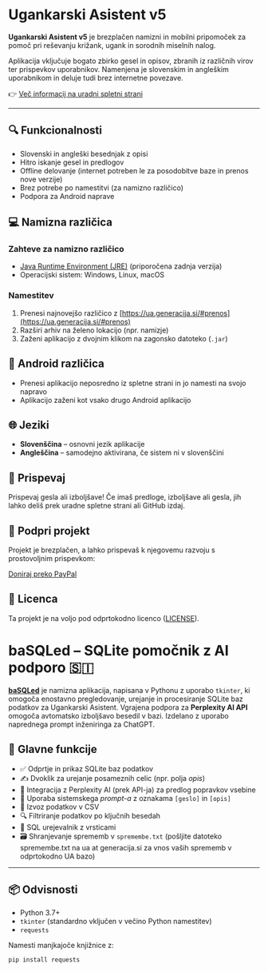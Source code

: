 # Ugankarski Asistent v5

**Ugankarski Asistent v5** je brezplačen namizni in mobilni pripomoček za pomoč pri reševanju križank, ugank in sorodnih miselnih nalog.

Aplikacija vključuje bogato zbirko gesel in opisov, zbranih iz različnih virov ter prispevkov uporabnikov. Namenjena je slovenskim in angleškim uporabnikom in deluje tudi brez internetne povezave.

👉 [Več informacij na uradni spletni strani](https://ua.generacija.si)

---

## 🔍 Funkcionalnosti

- Slovenski in angleški besednjak z opisi
- Hitro iskanje gesel in predlogov
- Offline delovanje (internet potreben le za posodobitve baze in prenos nove verzije)
- Brez potrebe po namestitvi (za namizno različico)
- Podpora za Android naprave

## 💻 Namizna različica

### Zahteve za namizno različico

- [Java Runtime Environment (JRE)](https://www.java.com/en/download/) (priporočena zadnja verzija)
- Operacijski sistem: Windows, Linux, macOS

### Namestitev

1. Prenesi najnovejšo različico z [https://ua.generacija.si/#prenos](https://ua.generacija.si/#prenos)
2. Razširi arhiv na želeno lokacijo (npr. namizje)
3. Zaženi aplikacijo z dvojnim klikom na zagonsko datoteko (`.jar`)

## 📱 Android različica

- Prenesi aplikacijo neposredno iz spletne strani in jo namesti na svojo napravo
- Aplikacijo zaženi kot vsako drugo Android aplikacijo

## 🌐 Jeziki

- **Slovenščina** – osnovni jezik aplikacije
- **Angleščina** – samodejno aktivirana, če sistem ni v slovenščini

## 🤝 Prispevaj

Prispevaj gesla ali izboljšave! Če imaš predloge, izboljšave ali gesla, jih lahko deliš prek uradne spletne strani ali GitHub izdaj.

## 💚 Podpri projekt

Projekt je brezplačen, a lahko prispevaš k njegovemu razvoju s prostovoljnim prispevkom:

[Doniraj preko PayPal](https://www.paypal.com/donate/?hosted_button_id=4BS9ZUXJ2P7GN)

## 📄 Licenca

Ta projekt je na voljo pod odprtokodno licenco ([LICENSE](LICENSE)).

# baSQLed – SQLite pomočnik z AI podporo 🇸🇮

**[baSQLed](basqled.py)** je namizna aplikacija, napisana v Pythonu z uporabo `tkinter`, ki omogoča enostavno pregledovanje, urejanje in procesiranje SQLite baz podatkov za Ugankarski Asistent. Vgrajena podpora za **Perplexity AI API** omogoča avtomatsko izboljšavo besedil v bazi. Izdelano z uporabo naprednega prompt inženiringa za ChatGPT.

## 🎯 Glavne funkcije

- ✅ Odprtje in prikaz SQLite baz podatkov
- ✍️ Dvoklik za urejanje posameznih celic (npr. polja *opis*)
- 🤖 Integracija z Perplexity AI (prek API-ja) za predlog popravkov vsebine
- 🧠 Uporaba sistemskega *prompt-a* z oznakama `[geslo]` in `[opis]`
- 📄 Izvoz podatkov v CSV
- 🔍 Filtriranje podatkov po ključnih besedah
- 💾 SQL urejevalnik z vrsticami
- 🗃️ Shranjevanje sprememb v `spremembe.txt` (pošljite datoteko spremembe.txt na ua at generacija.si za vnos vaših sprememb v odprtokodno UA bazo)

---

## 📦 Odvisnosti

- Python 3.7+
- `tkinter` (standardno vključen v večino Python namestitev)
- `requests`

Namesti manjkajoče knjižnice z:
```bash
pip install requests
